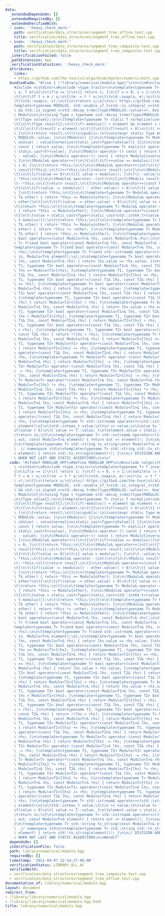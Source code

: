 ```yaml
---
data:
  _extendedDependsOn: []
  _extendedRequiredBy: []
  _extendedVerifiedWith:
  - icon: ':heavy_check_mark:'
    path: verification/data_structures/segment_tree_affine.test.cpp
    title: verification/data_structures/segment_tree_affine.test.cpp
  - icon: ':heavy_check_mark:'
    path: verification/data_structures/segment_tree_composite.test.cpp
    title: verification/data_structures/segment_tree_composite.test.cpp
  _isVerificationFailed: false
  _pathExtension: hpp
  _verificationStatusIcon: ':heavy_check_mark:'
  attributes:
    links:
    - https://github.com/the-tourist/algo/blob/master/numeric/mint.cpp
  bundledCode: "#line 1 \"library/numerical/modulo.hpp\"\n\n\n\n#include <algorithm>\n\
    #include <cstdint>\n#include <type_traits>\n\ntemplate<typename T> T inverse(T\
    \ a, T m)\n{\n\tif(a == 1)\n\t{ return 1; }\n\tT u = 0, v = 1;\n\twhile(a != 0)\n\
    \t{\n\t\tT t = m / a;\n\t\tm -= t * a;\n\t\tstd::swap(a, m);\n\t\tu -= t * v;\n\
    \t\tstd::swap(u, v);\n\t}\n\treturn u;\n}\n\n// https://github.com/the-tourist/algo/blob/master/numeric/mint.cpp\n\
    template<typename MODULUS, std::enable_if_t<std::is_integral_v<std::decay_t<decltype(MODULUS::value)>>\
    \ && std::is_signed_v<std::decay_t<decltype(MODULUS::value)>>, bool> = true> class\
    \ Modulo\n{\n\tusing Type = typename std::decay_t<decltype(MODULUS::value)>;\n\
    \n\tType value{};\n\n\ttemplate<typename T> static T normalize(const T& element)\n\
    \t{\n\t\tType result{};\n\t\tif(-modulus() < element && element < modulus())\n\
    \t\t{\n\t\t\tresult = element;\n\t\t}\n\t\tif(result < 0)\n\t\t{ result += modulus();\
    \ }\n\t\treturn result;\n\t}\n\npublic:\n\tconstexpr static Type modulus() { return\
    \ MODULUS::value; }\n\n\tModulo() {}\n\n\ttemplate<typename T> Modulo(const T&\
    \ uValue) : value{normalize(static_cast<Type>(uValue))} {}\n\n\tconst Type& operator()()\
    \ const { return value; }\n\n\ttemplate<typename T> explicit operator T() { return\
    \ static_cast<T>(value); }\n\n\tModulo operator-() const { return Modulo{modulus()\
    \ - value}; }\n\n\tModulo operator~() const { return Modulo{inverse(value, modulus())};\
    \ }\n\n\tModulo& operator++()\n\t{\n\t\tif(++value == modulus())\n\t\t{ value\
    \ = 0; }\n\t\treturn *this;\n\t}\n\n\tModulo& operator++(int)\n\t{\n\t\tModulo\
    \ result{*this};\n\t\t++*this;\n\t\treturn result;\n\t}\n\n\tModulo& operator--()\n\
    \t{\n\t\tif(value == 0)\n\t\t{ value = modulus(); }\n\t\t--value;\n\t\treturn\
    \ *this;\n\t}\n\n\tModulo& operator--(int)\n\t{\n\t\tModulo result{*this};\n\t\
    \t--*this;\n\t\treturn result;\n\t}\n\n\tModulo& operator+=(const Modulo& other)\n\
    \t{\n\t\tif((value -= (modulus() - other.value)) < 0)\n\t\t{ value += modulus();\
    \ }\n\t\treturn *this;\n\t}\n\n\ttemplate<typename T> Modulo& operator+=(const\
    \ T& other) { return *this += Modulo{other}; }\n\n\tModulo& operator-=(const Modulo&\
    \ other)\n\t{\n\t\tif((value -= other.value) < 0)\n\t\t{ value += modulus(); }\n\
    \t\treturn *this;\n\t}\n\n\ttemplate<typename T> Modulo& operator-=(const T& other)\
    \ { return *this -= Modulo{other}; }\n\n\tModulo& operator*=(const Modulo& other)\n\
    \t{\n\t\tvalue = static_cast<Type>(static_cast<std::int64_t>(value) * other.value\
    \ % modulus());\n\t\treturn *this;\n\t}\n\n\ttemplate<typename T> Modulo& operator*=(const\
    \ T& other) { return *this *= Modulo{other}; }\n\n\tModulo& operator/=(const Modulo&\
    \ other) { return *this *= ~other; }\n\n\ttemplate<typename T> Modulo& operator/=(const\
    \ T& other) { return *this /= Modulo{other}; }\n\n\ttemplate<typename T> friend\
    \ bool operator==(const Modulo<T>& lhs, const Modulo<T>& rhs);\n\n\ttemplate<typename\
    \ T> friend bool operator<(const Modulo<T>& lhs, const Modulo<T>& rhs);\n\n\t\
    template<typename T> friend bool operator>(const Modulo<T>& lhs, const Modulo<T>&\
    \ rhs);\n\n\ttemplate<typename T> friend std::istream& operator>>(std::istream&\
    \ in, Modulo<T>& element);\n};\n\ntemplate<typename T> bool operator==(const Modulo<T>&\
    \ lhs, const Modulo<T>& rhs) { return lhs.value == rhs.value; }\ntemplate<typename\
    \ T1, typename T2> bool operator==(const Modulo<T1>& lhs, const T2& rhs) { return\
    \ lhs == Modulo<T1>{rhs}; }\ntemplate<typename T1, typename T2> bool operator==(const\
    \ T1& lhs, const Modulo<T2>& rhs) { return Modulo<T2>{lhs} == rhs; }\n\ntemplate<typename\
    \ T1, typename T2> bool operator!=(const T1& lhs, const T2& rhs) { return !(lhs\
    \ == rhs); }\n\ntemplate<typename T> bool operator<(const Modulo<T>& lhs, const\
    \ Modulo<T>& rhs) { return lhs.value < rhs.value; }\ntemplate<typename T1, typename\
    \ T2> bool operator<(const Modulo<T1>& lhs, const T2& rhs) { return lhs < Modulo<T1>{rhs};\
    \ }\ntemplate<typename T1, typename T2> bool operator<(const T1& lhs, const Modulo<T2>&\
    \ rhs) { return Modulo<T2>{lhs} < rhs; }\n\ntemplate<typename T> bool operator>(const\
    \ Modulo<T>& lhs, const Modulo<T>& rhs) { return lhs.value > rhs.value; }\ntemplate<typename\
    \ T1, typename T2> bool operator>(const Modulo<T1>& lhs, const T2& rhs) { return\
    \ lhs > Modulo<T1>{rhs}; }\ntemplate<typename T1, typename T2> bool operator>(const\
    \ T1& lhs, const Modulo<T2>& rhs) { return Modulo<T2>{lhs} > rhs; }\n\ntemplate<typename\
    \ T1, typename T2> bool operator<=(const T1& lhs, const T2& rhs) { return !(lhs\
    \ > rhs); }\n\ntemplate<typename T1, typename T2> bool operator>=(const T1& lhs,\
    \ const T2& rhs) { return !(lhs < rhs); }\n\ntemplate<typename T> Modulo<T> operator+(const\
    \ Modulo<T>& lhs, const Modulo<T>& rhs) { return Modulo<T>{lhs} += rhs; }\ntemplate<typename\
    \ T1, typename T2> Modulo<T1> operator+(const Modulo<T1>& lhs, const T2& rhs)\
    \ { return Modulo<T1>{lhs} += rhs; }\ntemplate<typename T1, typename T2> Modulo<T2>\
    \ operator+(const T1& lhs, const Modulo<T2>& rhs) { return Modulo<T2>{lhs} +=\
    \ rhs; }\n\ntemplate<typename T> Modulo<T> operator-(const Modulo<T>& lhs, const\
    \ Modulo<T>& rhs) { return Modulo<T>{lhs} -= rhs; }\ntemplate<typename T1, typename\
    \ T2> Modulo<T1> operator-(const Modulo<T1>& lhs, const T2& rhs) { return Modulo<T1>{lhs}\
    \ -= rhs; }\ntemplate<typename T1, typename T2> Modulo<T2> operator-(const T1&\
    \ lhs, const Modulo<T2>& rhs) { return Modulo<T2>{lhs} -= rhs; }\n\ntemplate<typename\
    \ T> Modulo<T> operator*(const Modulo<T>& lhs, const Modulo<T>& rhs) { return\
    \ Modulo<T>{lhs} *= rhs; }\ntemplate<typename T1, typename T2> Modulo<T1> operator*(const\
    \ Modulo<T1>& lhs, const T2& rhs) { return Modulo<T1>{lhs} *= rhs; }\ntemplate<typename\
    \ T1, typename T2> Modulo<T2> operator*(const T1& lhs, const Modulo<T2>& rhs)\
    \ { return Modulo<T2>{lhs} *= rhs; }\n\ntemplate<typename T> Modulo<T> operator/(const\
    \ Modulo<T>& lhs, const Modulo<T>& rhs) { return Modulo<T>{lhs} /= rhs; }\ntemplate<typename\
    \ T1, typename T2> Modulo<T1> operator/(const Modulo<T1>& lhs, const T2& rhs)\
    \ { return Modulo<T1>{lhs} /= rhs; }\ntemplate<typename T1, typename T2> Modulo<T2>\
    \ operator/(const T1& lhs, const Modulo<T2>& rhs) { return Modulo<T2>{lhs} /=\
    \ rhs; }\n\ntemplate<typename T> std::istream& operator>>(std::istream& in, Modulo<T>&\
    \ element)\n{\n\tstd::intmax_t value;\n\tin >> value;\n\tvalue %= T::value;\n\t\
    if(value < 0)\n\t{ value += T::value; }\n\telement.value = static_cast<decltype(T::value)>(value);\n\
    \treturn in;\n}\n\ntemplate<typename T> std::ostream& operator<<(std::ostream&\
    \ out, const Modulo<T>& element) { return out << element(); }\n\nnamespace std\n\
    {\n\ttemplate<typename T> std::string to_string(const Modulo<T>& element);\n}\
    \  // namespace std\n\ntemplate<typename T> std::string std::to_string(const Modulo<T>&\
    \ element) { return std::to_string(element()); }\n\n// DIVISION AND FIX UP GCD\
    \ WHEN NOT LAZY AND STATIC ASSERTIONS\n\n\n"
  code: "#ifndef MODULAR_HPP\n#define MODULAR_HPP\n\n#include <algorithm>\n#include\
    \ <cstdint>\n#include <type_traits>\n\ntemplate<typename T> T inverse(T a, T m)\n\
    {\n\tif(a == 1)\n\t{ return 1; }\n\tT u = 0, v = 1;\n\twhile(a != 0)\n\t{\n\t\t\
    T t = m / a;\n\t\tm -= t * a;\n\t\tstd::swap(a, m);\n\t\tu -= t * v;\n\t\tstd::swap(u,\
    \ v);\n\t}\n\treturn u;\n}\n\n// https://github.com/the-tourist/algo/blob/master/numeric/mint.cpp\n\
    template<typename MODULUS, std::enable_if_t<std::is_integral_v<std::decay_t<decltype(MODULUS::value)>>\
    \ && std::is_signed_v<std::decay_t<decltype(MODULUS::value)>>, bool> = true> class\
    \ Modulo\n{\n\tusing Type = typename std::decay_t<decltype(MODULUS::value)>;\n\
    \n\tType value{};\n\n\ttemplate<typename T> static T normalize(const T& element)\n\
    \t{\n\t\tType result{};\n\t\tif(-modulus() < element && element < modulus())\n\
    \t\t{\n\t\t\tresult = element;\n\t\t}\n\t\tif(result < 0)\n\t\t{ result += modulus();\
    \ }\n\t\treturn result;\n\t}\n\npublic:\n\tconstexpr static Type modulus() { return\
    \ MODULUS::value; }\n\n\tModulo() {}\n\n\ttemplate<typename T> Modulo(const T&\
    \ uValue) : value{normalize(static_cast<Type>(uValue))} {}\n\n\tconst Type& operator()()\
    \ const { return value; }\n\n\ttemplate<typename T> explicit operator T() { return\
    \ static_cast<T>(value); }\n\n\tModulo operator-() const { return Modulo{modulus()\
    \ - value}; }\n\n\tModulo operator~() const { return Modulo{inverse(value, modulus())};\
    \ }\n\n\tModulo& operator++()\n\t{\n\t\tif(++value == modulus())\n\t\t{ value\
    \ = 0; }\n\t\treturn *this;\n\t}\n\n\tModulo& operator++(int)\n\t{\n\t\tModulo\
    \ result{*this};\n\t\t++*this;\n\t\treturn result;\n\t}\n\n\tModulo& operator--()\n\
    \t{\n\t\tif(value == 0)\n\t\t{ value = modulus(); }\n\t\t--value;\n\t\treturn\
    \ *this;\n\t}\n\n\tModulo& operator--(int)\n\t{\n\t\tModulo result{*this};\n\t\
    \t--*this;\n\t\treturn result;\n\t}\n\n\tModulo& operator+=(const Modulo& other)\n\
    \t{\n\t\tif((value -= (modulus() - other.value)) < 0)\n\t\t{ value += modulus();\
    \ }\n\t\treturn *this;\n\t}\n\n\ttemplate<typename T> Modulo& operator+=(const\
    \ T& other) { return *this += Modulo{other}; }\n\n\tModulo& operator-=(const Modulo&\
    \ other)\n\t{\n\t\tif((value -= other.value) < 0)\n\t\t{ value += modulus(); }\n\
    \t\treturn *this;\n\t}\n\n\ttemplate<typename T> Modulo& operator-=(const T& other)\
    \ { return *this -= Modulo{other}; }\n\n\tModulo& operator*=(const Modulo& other)\n\
    \t{\n\t\tvalue = static_cast<Type>(static_cast<std::int64_t>(value) * other.value\
    \ % modulus());\n\t\treturn *this;\n\t}\n\n\ttemplate<typename T> Modulo& operator*=(const\
    \ T& other) { return *this *= Modulo{other}; }\n\n\tModulo& operator/=(const Modulo&\
    \ other) { return *this *= ~other; }\n\n\ttemplate<typename T> Modulo& operator/=(const\
    \ T& other) { return *this /= Modulo{other}; }\n\n\ttemplate<typename T> friend\
    \ bool operator==(const Modulo<T>& lhs, const Modulo<T>& rhs);\n\n\ttemplate<typename\
    \ T> friend bool operator<(const Modulo<T>& lhs, const Modulo<T>& rhs);\n\n\t\
    template<typename T> friend bool operator>(const Modulo<T>& lhs, const Modulo<T>&\
    \ rhs);\n\n\ttemplate<typename T> friend std::istream& operator>>(std::istream&\
    \ in, Modulo<T>& element);\n};\n\ntemplate<typename T> bool operator==(const Modulo<T>&\
    \ lhs, const Modulo<T>& rhs) { return lhs.value == rhs.value; }\ntemplate<typename\
    \ T1, typename T2> bool operator==(const Modulo<T1>& lhs, const T2& rhs) { return\
    \ lhs == Modulo<T1>{rhs}; }\ntemplate<typename T1, typename T2> bool operator==(const\
    \ T1& lhs, const Modulo<T2>& rhs) { return Modulo<T2>{lhs} == rhs; }\n\ntemplate<typename\
    \ T1, typename T2> bool operator!=(const T1& lhs, const T2& rhs) { return !(lhs\
    \ == rhs); }\n\ntemplate<typename T> bool operator<(const Modulo<T>& lhs, const\
    \ Modulo<T>& rhs) { return lhs.value < rhs.value; }\ntemplate<typename T1, typename\
    \ T2> bool operator<(const Modulo<T1>& lhs, const T2& rhs) { return lhs < Modulo<T1>{rhs};\
    \ }\ntemplate<typename T1, typename T2> bool operator<(const T1& lhs, const Modulo<T2>&\
    \ rhs) { return Modulo<T2>{lhs} < rhs; }\n\ntemplate<typename T> bool operator>(const\
    \ Modulo<T>& lhs, const Modulo<T>& rhs) { return lhs.value > rhs.value; }\ntemplate<typename\
    \ T1, typename T2> bool operator>(const Modulo<T1>& lhs, const T2& rhs) { return\
    \ lhs > Modulo<T1>{rhs}; }\ntemplate<typename T1, typename T2> bool operator>(const\
    \ T1& lhs, const Modulo<T2>& rhs) { return Modulo<T2>{lhs} > rhs; }\n\ntemplate<typename\
    \ T1, typename T2> bool operator<=(const T1& lhs, const T2& rhs) { return !(lhs\
    \ > rhs); }\n\ntemplate<typename T1, typename T2> bool operator>=(const T1& lhs,\
    \ const T2& rhs) { return !(lhs < rhs); }\n\ntemplate<typename T> Modulo<T> operator+(const\
    \ Modulo<T>& lhs, const Modulo<T>& rhs) { return Modulo<T>{lhs} += rhs; }\ntemplate<typename\
    \ T1, typename T2> Modulo<T1> operator+(const Modulo<T1>& lhs, const T2& rhs)\
    \ { return Modulo<T1>{lhs} += rhs; }\ntemplate<typename T1, typename T2> Modulo<T2>\
    \ operator+(const T1& lhs, const Modulo<T2>& rhs) { return Modulo<T2>{lhs} +=\
    \ rhs; }\n\ntemplate<typename T> Modulo<T> operator-(const Modulo<T>& lhs, const\
    \ Modulo<T>& rhs) { return Modulo<T>{lhs} -= rhs; }\ntemplate<typename T1, typename\
    \ T2> Modulo<T1> operator-(const Modulo<T1>& lhs, const T2& rhs) { return Modulo<T1>{lhs}\
    \ -= rhs; }\ntemplate<typename T1, typename T2> Modulo<T2> operator-(const T1&\
    \ lhs, const Modulo<T2>& rhs) { return Modulo<T2>{lhs} -= rhs; }\n\ntemplate<typename\
    \ T> Modulo<T> operator*(const Modulo<T>& lhs, const Modulo<T>& rhs) { return\
    \ Modulo<T>{lhs} *= rhs; }\ntemplate<typename T1, typename T2> Modulo<T1> operator*(const\
    \ Modulo<T1>& lhs, const T2& rhs) { return Modulo<T1>{lhs} *= rhs; }\ntemplate<typename\
    \ T1, typename T2> Modulo<T2> operator*(const T1& lhs, const Modulo<T2>& rhs)\
    \ { return Modulo<T2>{lhs} *= rhs; }\n\ntemplate<typename T> Modulo<T> operator/(const\
    \ Modulo<T>& lhs, const Modulo<T>& rhs) { return Modulo<T>{lhs} /= rhs; }\ntemplate<typename\
    \ T1, typename T2> Modulo<T1> operator/(const Modulo<T1>& lhs, const T2& rhs)\
    \ { return Modulo<T1>{lhs} /= rhs; }\ntemplate<typename T1, typename T2> Modulo<T2>\
    \ operator/(const T1& lhs, const Modulo<T2>& rhs) { return Modulo<T2>{lhs} /=\
    \ rhs; }\n\ntemplate<typename T> std::istream& operator>>(std::istream& in, Modulo<T>&\
    \ element)\n{\n\tstd::intmax_t value;\n\tin >> value;\n\tvalue %= T::value;\n\t\
    if(value < 0)\n\t{ value += T::value; }\n\telement.value = static_cast<decltype(T::value)>(value);\n\
    \treturn in;\n}\n\ntemplate<typename T> std::ostream& operator<<(std::ostream&\
    \ out, const Modulo<T>& element) { return out << element(); }\n\nnamespace std\n\
    {\n\ttemplate<typename T> std::string to_string(const Modulo<T>& element);\n}\
    \  // namespace std\n\ntemplate<typename T> std::string std::to_string(const Modulo<T>&\
    \ element) { return std::to_string(element()); }\n\n// DIVISION AND FIX UP GCD\
    \ WHEN NOT LAZY AND STATIC ASSERTIONS\n\n#endif"
  dependsOn: []
  isVerificationFile: false
  path: library/numerical/modulo.hpp
  requiredBy: []
  timestamp: '2021-04-07 22:54:37-06:00'
  verificationStatus: LIBRARY_ALL_AC
  verifiedWith:
  - verification/data_structures/segment_tree_composite.test.cpp
  - verification/data_structures/segment_tree_affine.test.cpp
documentation_of: library/numerical/modulo.hpp
layout: document
redirect_from:
- /library/library/numerical/modulo.hpp
- /library/library/numerical/modulo.hpp.html
title: library/numerical/modulo.hpp
---
```

